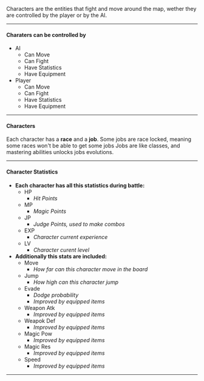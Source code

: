 Characters are the entities that fight and move around the map, wether they are controlled by the player or by the AI.

---

#### Charaters can be controlled by

- AI
	- Can Move
	- Can Fight
	- Have Statistics
	- Have Equipment
- Player
	- Can Move
	- Can Fight
	- Have Statistics
	- Have Equipment

---

#### **Characters**

Each character has a **race** and a **job**.
Some jobs are race locked, meaning some races won't be able to get some jobs
Jobs are like classes, and mastering abilities unlocks jobs evolutions.

---

#### **Character Statistics**

- **Each character has all this statistics during battle:**
	- HP
		- *Hit Points*
	- MP
		- *Magic Points*
	- JP
		- *Judge Points, used to make combos*
	- EXP
		- *Character current experience*
	- LV
		- *Character curent level*
- **Additionally this stats are included:**
	- Move
		- *How far can this character move in the board*
	- Jump
		- *How high can this character jump*
	- Evade
		- *Dodge probability*
		- *Improved by equipped items*
	- Weapon Atk
		- *Improved by equipped items*
	- Weapok Def
		- *Improved by equipped items*
	- Magic Pow
		- *Improved by equipped items*
	- Magic Res
		- *Improved by equipped items*
	- Speed
		- *Improved by equipped items*

---